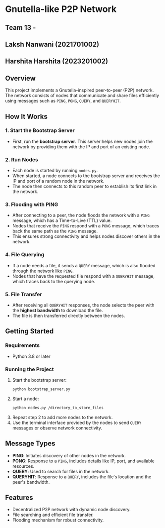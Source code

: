 # Gnutella-like P2P Network

## Team 13 - 
## Laksh Nanwani (2021701002)
## Harshita Harshita (2023201002)

## Overview
This project implements a Gnutella-inspired peer-to-peer (P2P) network. The network consists of nodes that communicate and share files efficiently using messages such as `PING`, `PONG`, `QUERY`, and `QUERYHIT`.

## How It Works

### 1. Start the Bootstrap Server
- First, run the **bootstrap server**. This server helps new nodes join the network by providing them with the IP and port of an existing node.

### 2. Run Nodes
- Each node is started by running `nodes.py`.
- When started, a node connects to the bootstrap server and receives the IP and port of a random node in the network.
- The node then connects to this random peer to establish its first link in the network.

### 3. Flooding with PING
- After connecting to a peer, the node floods the network with a `PING` message, which has a Time-to-Live (TTL) value.
- Nodes that receive the `PING` respond with a `PONG` message, which traces back the same path as the `PING` message.
- This ensures strong connectivity and helps nodes discover others in the network.

### 4. File Querying
- If a node needs a file, it sends a `QUERY` message, which is also flooded through the network like `PING`.
- Nodes that have the requested file respond with a `QUERYHIT` message, which traces back to the querying node.

### 5. File Transfer
- After receiving all `QUERYHIT` responses, the node selects the peer with the **highest bandwidth** to download the file.
- The file is then transferred directly between the nodes.

## Getting Started

### Requirements
- Python 3.8 or later

### Running the Project
1. Start the bootstrap server:
   ```bash
   python bootstrap_server.py
   ```
2. Start a node:
   ```bash
   python nodes.py /directory_to_store_files
   ```
3. Repeat step 2 to add more nodes to the network.
4. Use the terminal interface provided by the nodes to send `QUERY` messages or observe network connectivity.

## Message Types
- **PING**: Initiates discovery of other nodes in the network.
- **PONG**: Response to a `PING`, includes details like IP, port, and available resources.
- **QUERY**: Used to search for files in the network.
- **QUERYHIT**: Response to a `QUERY`, includes the file's location and the peer's bandwidth.

## Features
- Decentralized P2P network with dynamic node discovery.
- File searching and efficient file transfer.
- Flooding mechanism for robust connectivity.
